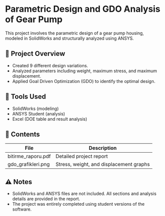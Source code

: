 # Parametric Design and GDO Analysis of Gear Pump

This project involves the parametric design of a gear pump housing, modeled in SolidWorks and structurally analyzed using ANSYS.

## 📌 Project Overview

- Created 9 different design variations.  
- Analyzed parameters including weight, maximum stress, and maximum displacement.  
- Applied Goal Driven Optimization (GDO) to identify the optimal design.

## 🧪 Tools Used

- SolidWorks (modeling)  
- ANSYS Student (analysis)  
- Excel (DOE table and result analysis)

## 📁 Contents

| File                    | Description                             |
|-------------------------|---------------------------------------|
| bitirme_raporu.pdf    | Detailed project report                |
| gdo_grafikleri.png    | Stress, weight, and displacement graphs |

## ⚠ Notes

- SolidWorks and ANSYS files are not included. All sections and analysis details are provided in the report.  
- The project was entirely completed using student versions of the software.
